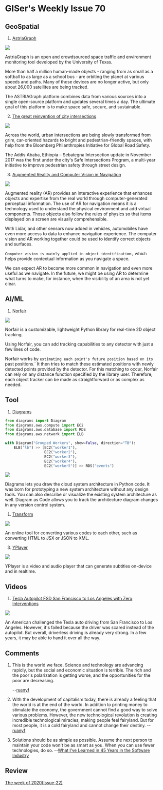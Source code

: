 # GISer's Weekly Issue 70

## GeoSpatial

1. [AstriaGraph](http://astria.tacc.utexas.edu/AstriaGraph/)

![](https://media.eurekalert.org/multimedia_prod/pub/web/200321_web.jpg)

AstriaGraph is an open and crowdsourced space traffic and environment monitoring tool developed by the University of Texas.

More than half a million human-made objects - ranging from as small as a softball to as large as a school bus - are orbiting the planet at various speeds and paths. Many of those devices are no longer active, but only about 26,000 satellites are being tracked.

The ASTRIAGraph platform combines data from various sources into a single open-source platform and updates several times a day. The ultimate goal of this platform is to make space safe, secure, and sustainable.

2. [The great reinvention of city intersections](https://www.theguardian.com/cities/gallery/2018/sep/20/goodbye-cars-hello-colour-the-great-reinvention-of-city-intersections)

![](https://i.guim.co.uk/img/media/f493a4c097a7ba23c0b171979d4ebe1cae542d45/30_28_1541_842/master/1541.jpg?width=1010&quality=85&auto=format&fit=max&s=292fc727c3c988144815f6eeace7fae8)

Across the world, urban intersections are being slowly transformed from grim, car-oriented hazards to bright and pedestrian-friendly spaces, with help from the Bloomberg Philanthropies Initiative for Global Road Safety.

The Addis Ababa, Ethiopia – Sebategna Intersection update in November 2017 was the first under the city's Safe Intersections Program, a multi-year initiative to improve pedestrian safety through street design.

3. [Augmented Reality and Computer Vision in Navigation](https://www.gislounge.com/augmented-reality-and-computer-vision-in-navigation/)

![](https://cdn.shortpixel.ai/client/to_avif,q_lossy,ret_img,w_1000/https://www.gislounge.com/wp-content/uploads/2018/09/here-lidar-machine-learning.png)

Augmented reality (AR) provides an interactive experience that enhances objects and expertise from the real world through computer-generated perceptual information. The use of AR for navigation means it is a technology used to understand the physical environment and add virtual components. Those objects also follow the rules of physics so that items displayed on a screen are visually comprehensible.

With Lidar, and other sensors now added in vehicles, automobiles have even more access to data to enhance navigation experience. The computer vision and AR working together could be used to identify correct objects and surfaces.

`Computer vision is mainly applied in object identification,` which helps provide contextual information as you navigate a space.

We can expect AR to become more common in navigation and even more useful as we navigate. In the future, we might be using AR to determine what turns to make, for instance, when the visibility of an area is not yet clear.

## AI/ML

1. [Norfair](https://github.com/tryolabs/norfair)

![](https://github.com/tryolabs/norfair/raw/master/docs/traffic.gif)

Norfair is a customizable, lightweight Python library for real-time 2D object tracking.

Using Norfair, you can add tracking capabilities to any detector with just a few lines of code.

Norfair works by `estimating each point's future position based on its `past positions.` It then tries to match these estimated positions with newly detected points provided by the detector. For this matching to occur, Norfair can rely on any distance function specified by the library user. Therefore, each object tracker can be made as straightforward or as complex as needed.

## Tool

1. [Diagrams](https://diagrams.mingrammer.com/)

```python
from diagrams import Diagram
from diagrams.aws.compute import EC2
from diagrams.aws.database import RDS
from diagrams.aws.network import ELB

with Diagram("Grouped Workers", show=False, direction="TB"):
    ELB("lb") >> [EC2("worker1"),
                  EC2("worker2"),
                  EC2("worker3"),
                  EC2("worker4"),
                  EC2("worker5")] >> RDS("events")
```

![](https://diagrams.mingrammer.com/img/grouped_workers_diagram.png)

Diagrams lets you draw the cloud system architecture in Python code. It was born for prototyping a new system architecture without any design tools. You can also describe or visualize the existing system architecture as well. Diagram as Code allows you to track the architecture diagram changes in any version control system.

1. [Transform](https://transform.tools/)

![](https://github.com/ritz078/transform/blob/master/demo.png)

An online tool for converting various codes to each other, such as converting HTML to JSX or JSON to XML.

3. [YPlayer](https://apps.apple.com/us/app/yplayer/id1542569291?mt=12)

![](https://camo.githubusercontent.com/e54d8ece44814a3e08aff2df8089048ebd5d0b1c41209209598c34f5c60b2429/68747470733a2f2f7777772e77616e67626173652e636f6d2f626c6f67696d672f61737365742f3230323130312f6267323032313031313930392e6a7067)

YPlayer is a video and audio player that can generate subtitles on-device and in realtime.

## Videos

1. [Tesla Autopilot FSD San Francisco to Los Angeles with Zero Interventions](https://www.youtube.com/watch?v=dQG2IynmRf8)

![](https://camo.githubusercontent.com/2ec3ef3e6e5be3e07ca5c32ad31dddda491a982b9f81f62756274d5a1e731f99/68747470733a2f2f7777772e77616e67626173652e636f6d2f626c6f67696d672f61737365742f3230323130312f6267323032313031303631322e6a7067)

An American challenged the Tesla auto driving from San Francisco to Los Angeles. However, it's failed because the driver was scared instead of the autopilot. But overall, driverless driving is already very strong. In a few years, it may be able to hand it over all the way.

## Comments

1.  This is the world we face. Science and technology are advancing rapidly, but the social and economic situation is terrible. The rich and the poor's polarization is getting worse, and the opportunities for the poor are decreasing.

    --[ruanyf](https://github.com/ruanyf/weekly/blob/master/docs/issue-143.md)

2.  With the development of capitalism today, there is already a feeling that the world is at the end of the world. In addition to printing money to stimulate the economy, the government cannot find a good way to solve various problems. However, the new technological revolution is creating incredible technological miracles, making people feel fairyland. But for most people, it is a cold fairyland and cannot change their destiny.
    --[ruanyf](https://github.com/ruanyf/weekly/blob/master/docs/issue-143.md)

3.  Solutions should be as simple as possible. Assume the next person to maintain your code won't be as smart as you. When you can use fewer technologies, do so.
    --[What I've Learned in 45 Years in the Software Industry](https://www.bti360.com/what-ive-learned-in-45-years-in-the-software-industry/)

## Review

[The week of 2020(Issue-22)](https://github.com/lkcozy/weekly/blob/master/docs/2020/issue-22.md)
